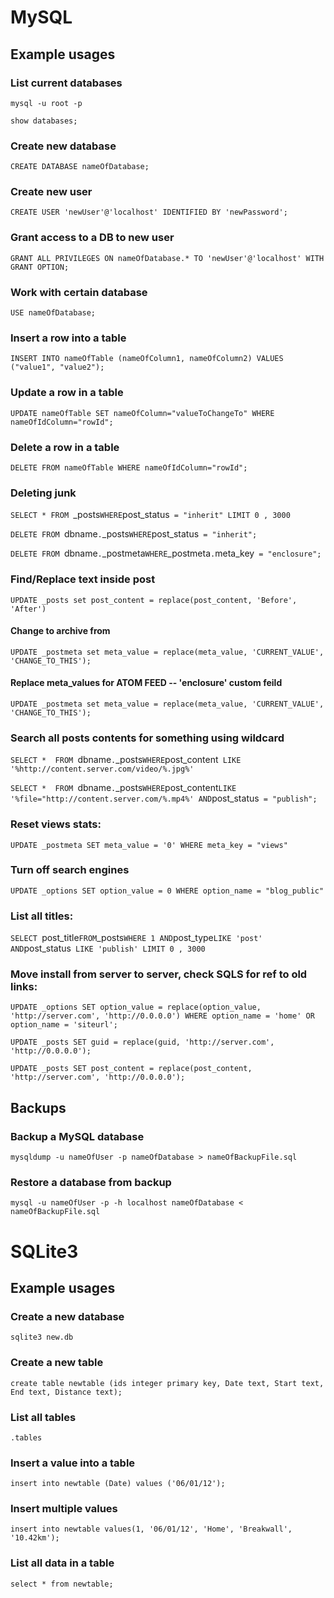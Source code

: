 # MySQL

## Example usages

### List current databases
`mysql -u root -p`

`show databases;`

### Create new database
`CREATE DATABASE nameOfDatabase;`

### Create new user

`CREATE USER 'newUser'@'localhost' IDENTIFIED BY 'newPassword';`

### Grant access to a DB to new user

`GRANT ALL PRIVILEGES ON nameOfDatabase.* TO 'newUser'@'localhost' WITH GRANT OPTION;`

### Work with certain database
`USE nameOfDatabase;`

### Insert a row into a table

`INSERT INTO nameOfTable (nameOfColumn1, nameOfColumn2) VALUES ("value1", "value2");`

### Update a row in a table

`UPDATE nameOfTable SET nameOfColumn="valueToChangeTo" WHERE nameOfIdColumn="rowId";`

### Delete a row in a table

`DELETE FROM nameOfTable WHERE nameOfIdColumn="rowId";`

### Deleting junk
`SELECT * FROM `_posts` WHERE `post_status` = "inherit" LIMIT 0 , 3000`

`DELETE FROM `dbname`.`_posts` WHERE `post_status` = "inherit";`

`DELETE FROM `dbname`.`_postmeta` WHERE `_postmeta`.`meta_key` = "enclosure";`

### Find/Replace text inside post
`UPDATE _posts set post_content = replace(post_content, 'Before', 'After')`

#### Change to archive from
`UPDATE _postmeta set meta_value = replace(meta_value, 'CURRENT_VALUE', 'CHANGE_TO_THIS');`

#### Replace meta_values for ATOM FEED -- 'enclosure' custom feild
`UPDATE _postmeta set meta_value = replace(meta_value, 'CURRENT_VALUE', 'CHANGE_TO_THIS');`

### Search all posts contents for something using wildcard
`SELECT *  FROM `dbname`.`_posts` WHERE `post_content` LIKE '%http://content.server.com/video/%.jpg%'`

`SELECT *  FROM `dbname`.`_posts` WHERE `post_content` LIKE '%file="http://content.server.com/%.mp4%' AND `post_status` = "publish";`

### Reset views stats:
`UPDATE _postmeta SET meta_value = '0' WHERE meta_key = "views"`

### Turn off search engines
`UPDATE _options SET option_value = 0 WHERE option_name = "blog_public"`


### List all titles:
`SELECT `post_title` FROM `_posts` WHERE 1 AND `post_type` LIKE 'post' AND `post_status` LIKE 'publish' LIMIT 0 , 3000`

### Move install from server to server, check SQLS for ref to old links:

`UPDATE _options SET option_value = replace(option_value, 'http://server.com', 'http://0.0.0.0') WHERE option_name = 'home' OR option_name = 'siteurl';`

`UPDATE _posts SET guid = replace(guid, 'http://server.com', 'http://0.0.0.0');`

`UPDATE _posts SET post_content = replace(post_content, 'http://server.com', 'http://0.0.0.0'); `

## Backups

### Backup a MySQL database

`mysqldump -u nameOfUser -p nameOfDatabase > nameOfBackupFile.sql`

### Restore a database from backup

`mysql -u nameOfUser -p -h localhost nameOfDatabase < nameOfBackupFile.sql`

# SQLite3

## Example usages

### Create a new database

`sqlite3 new.db`

### Create a new table

`create table newtable (ids integer primary key, Date text, Start text, End text, Distance text);`

### List all tables

`.tables`

### Insert a value into a table

`insert into newtable (Date) values ('06/01/12');`

### Insert multiple values

`insert into newtable values(1, '06/01/12', 'Home', 'Breakwall', '10.42km');`

### List all data in a table

`select * from newtable;`
